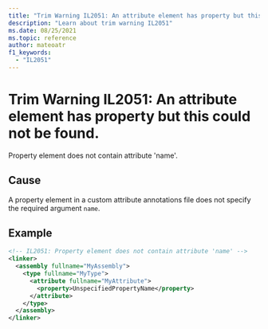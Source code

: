 ```yaml
---
title: "Trim Warning IL2051: An attribute element has property but this could not be found."
description: "Learn about trim warning IL2051"
ms.date: 08/25/2021
ms.topic: reference
author: mateoatr
f1_keywords:
  - "IL2051"
---
```

# Trim Warning IL2051: An attribute element has property but this could not be found.

Property element does not contain attribute 'name'.

## Cause

A property element in a custom attribute annotations file does not specify the required
argument `name`.

## Example

```xml
<!-- IL2051: Property element does not contain attribute 'name' -->
<linker>
  <assembly fullname="MyAssembly">
    <type fullname="MyType">
      <attribute fullname="MyAttribute">
        <property>UnspecifiedPropertyName</property>
      </attribute>
    </type>
  </assembly>
</linker>
```
